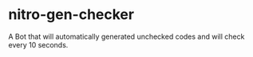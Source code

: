 # nitro-gen-checker
A Bot that will automatically generated unchecked codes and will check every 10 seconds.
